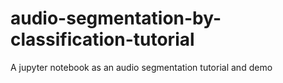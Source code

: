 # audio-segmentation-by-classification-tutorial
A jupyter notebook as an audio segmentation tutorial and demo
